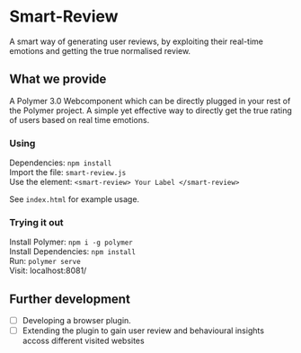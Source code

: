 # Smart-Review

A smart way of generating user reviews, by exploiting their real-time emotions and getting the true normalised review.

## What we provide
A Polymer 3.0 Webcomponent which can be directly plugged in your rest of the Polymer project. A simple yet effective way to directly get the true rating of users based on real time emotions.

### Using
Dependencies: `npm install`  
Import the file: `smart-review.js`  
Use the element:  `<smart-review> Your Label </smart-review>`  

See `index.html` for example usage.  

### Trying it out
Install Polymer: `npm i -g polymer`  
Install Dependencies: `npm install`  
Run: `polymer serve`  
Visit: localhost:8081/

## Further development

- [ ] Developing a browser plugin.
- [ ] Extending the plugin to gain user review and behavioural insights accoss different visited websites
